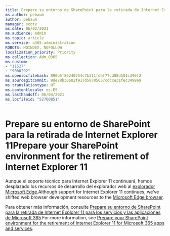 ```yaml
---
title: Prepare su entorno de SharePoint para la retirada de Internet Explorer 11
ms.author: pebaum
author: pebaum
manager: scotv
ms.date: 06/02/2021
ms.audience: Admin
ms.topic: article
ms.service: o365-administration
ROBOTS: NOINDEX, NOFOLLOW
localization_priority: Priority
ms.collection: Adm_O365
ms.custom:
- "11527"
- "9000292"
ms.openlocfilehash: 890b5f86240754c7b311fdef77cd08d101c396f2
ms.sourcegitcommit: 9de78b30602f917d58705057cdcce31fec349969
ms.translationtype: HT
ms.contentlocale: es-ES
ms.lasthandoff: 06/04/2021
ms.locfileid: "52760851"
---
```

# <a name="prepare-your-sharepoint-environment-for-the-retirement-of-internet-explorer-11"></a><span data-ttu-id="fc585-102">Prepare su entorno de SharePoint para la retirada de Internet Explorer 11</span><span class="sxs-lookup"><span data-stu-id="fc585-102">Prepare your SharePoint environment for the retirement of Internet Explorer 11</span></span>

<span data-ttu-id="fc585-103">Aunque el soporte técnico para Internet Explorer 11 continuará, hemos desplazado los recursos de desarrollo del explorador web al [explorador Microsoft Edge](https://www.microsoft.com/edge/business).</span><span class="sxs-lookup"><span data-stu-id="fc585-103">Although support for Internet Explorer 11 continues, we’ve shifted web browser development resources to the [Microsoft Edge browser](https://www.microsoft.com/edge/business).</span></span> 

<span data-ttu-id="fc585-104">Para obtener más información, consulte [Prepare su entorno de SharePoint para la retirada de Internet Explorer 11 para los servicios y las aplicaciones de Microsoft 365](/sharepoint/prepare-ie11).</span><span class="sxs-lookup"><span data-stu-id="fc585-104">For more information, see [Prepare your SharePoint environment for the retirement of Internet Explorer 11 for Microsoft 365 apps and services](/sharepoint/prepare-ie11).</span></span>

